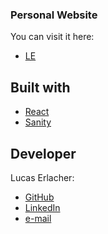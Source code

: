 ### Personal Website

You can visit it here:
- [LE](https://lucas-erlacher.netlify.app/)

## Built with
- [React](https://reactjs.org/)
- [Sanity](https://www.sanity.io/)

## Developer
Lucas Erlacher:
  - [GitHub](https://github.com/lucaserly)
  - [LinkedIn](https://www.linkedin.com/in/lucaserlacher/)
  - [e-mail](mailto:l.erlacher@icloud.com)


